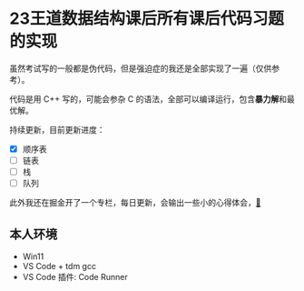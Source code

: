 # 23王道数据结构课后所有课后代码习题的实现

虽然考试写的一般都是伪代码，但是强迫症的我还是全部实现了一遍（仅供参考）。

代码是用 C++ 写的，可能会参杂 C 的语法，全部可以编译运行，包含**暴力解**和最优解。

持续更新，目前更新进度：

- [x] 顺序表
- [ ] 链表
- [ ] 栈
- [ ] 队列

此外我还在掘金开了一个专栏，每日更新，会输出一些小的心得体会，[🔗](https://juejin.cn/column/7084147545676447775)

## 本人环境

- Win11
- VS Code + tdm gcc
- VS Code 插件: Code Runner
 